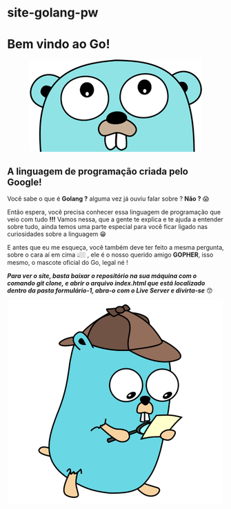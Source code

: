 # site-golang-pw

<h1>Bem vindo ao Go!</h1>

<p align="center">
  <img src="/img/mascote-2.png">
</p>


## A linguagem de programação criada pelo Google!

Você sabe o que é **Golang ?** alguma vez já ouviu falar sobre ? **Não ?** 😱

Então espera, você precisa conhecer essa linguagem de programação que veio com tudo **!!!**
Vamos nessa, que a gente te explica e te ajuda a entender sobre tudo, ainda temos uma parte especial para você ficar ligado nas curiosidades sobre a linguagem 😁 

E antes que eu me esqueça, você também deve ter feito a mesma pergunta, sobre o cara aí em cima 👆🏼 , ele é o nosso querido amigo **GOPHER**, isso mesmo, o mascote oficial do Go, legal né !


***Para ver o site, basta baixar o repositório na sua máquina com o comando git clone, e abrir o arquivo index.html que está localizado dentro da pasta formulário-1, abra-o com o Live Server e divirta-se***  😙  


   <img src="/img/gopher-detetive.png">
